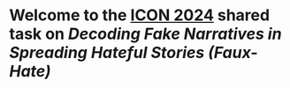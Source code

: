 # Welcome to the [ICON 2024](https://www.au-kbc.org/icon2024/) shared task on *Decoding Fake Narratives in Spreading Hateful Stories (Faux-Hate)*
